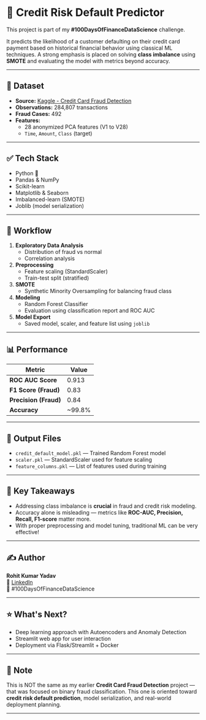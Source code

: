 # 🧠 Credit Risk Default Predictor

This project is part of my **#100DaysOfFinanceDataScience** challenge.

It predicts the likelihood of a customer defaulting on their credit card payment based on historical financial behavior using classical ML techniques. A strong emphasis is placed on solving **class imbalance** using **SMOTE** and evaluating the model with metrics beyond accuracy.

---

## 📁 Dataset

- **Source:** [Kaggle - Credit Card Fraud Detection](https://www.kaggle.com/datasets/mlg-ulb/creditcardfraud)
- **Observations:** 284,807 transactions
- **Fraud Cases:** 492  
- **Features:**  
  - 28 anonymized PCA features (V1 to V28)  
  - `Time`, `Amount`, `Class` (target)

---

## ✅ Tech Stack

- Python 🐍
- Pandas & NumPy
- Scikit-learn
- Matplotlib & Seaborn
- Imbalanced-learn (SMOTE)
- Joblib (model serialization)

---

## 🚀 Workflow

1. **Exploratory Data Analysis**
   - Distribution of fraud vs normal
   - Correlation analysis
2. **Preprocessing**
   - Feature scaling (StandardScaler)
   - Train-test split (stratified)
3. **SMOTE**  
   - Synthetic Minority Oversampling for balancing fraud class
4. **Modeling**
   - Random Forest Classifier
   - Evaluation using classification report and ROC AUC
5. **Model Export**
   - Saved model, scaler, and feature list using `joblib`

---

## 📊 Performance

| Metric               | Value     |
|----------------------|-----------|
| **ROC AUC Score**    | 0.913     |
| **F1 Score (Fraud)** | 0.83      |
| **Precision (Fraud)**| 0.84      |
| **Accuracy**         | ~99.8%    |

---

## 📂 Output Files

- `credit_default_model.pkl` — Trained Random Forest model  
- `scaler.pkl` — StandardScaler used for feature scaling  
- `feature_columns.pkl` — List of features used during training  

---

## 📌 Key Takeaways

- Addressing class imbalance is **crucial** in fraud and credit risk modeling.
- Accuracy alone is misleading — metrics like **ROC-AUC, Precision, Recall, F1-score** matter more.
- With proper preprocessing and model tuning, traditional ML can be very effective!

---

## ✍️ Author

**Rohit Kumar Yadav**  
🔗 [LinkedIn](https://www.linkedin.com/in/rohit-kumar-yadav-b97360194/)  
🌱 #100DaysOfFinanceDataScience

---

## ⭐ What's Next?

- Deep learning approach with Autoencoders and Anomaly Detection  
- Streamlit web app for user interaction  
- Deployment via Flask/Streamlit + Docker

---

## 📌 Note

This is NOT the same as my earlier **Credit Card Fraud Detection** project — that was focused on binary fraud classification. This one is oriented toward **credit risk default prediction**, model serialization, and real-world deployment planning.

---

